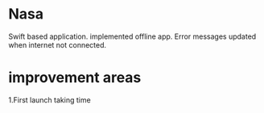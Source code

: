 # Nasa
Swift based application.
implemented offline app.
Error messages updated when internet not connected.
# improvement areas 
1.First launch taking time

